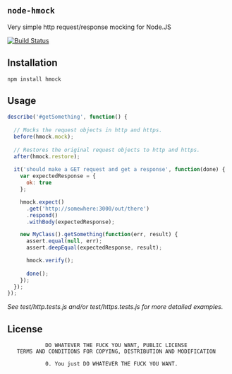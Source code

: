 `node-hmock`
------------

Very simple http request/response mocking for Node.JS

[![Build Status](https://secure.travis-ci.org/timsavery/node-hmock.png)](http://travis-ci.org/timsavery/node-hmock)

Installation
------------

`npm install hmock`

Usage
-----

```javascript
describe('#getSomething', function() {
  
  // Mocks the request objects in http and https.
  before(hmock.mock);
  
  // Restores the original request objects to http and https.
  after(hmock.restore);
  
  it('should make a GET request and get a response', function(done) {
    var expectedResponse = { 
      ok: true 
    };

    hmock.expect()
      .get('http://somewhere:3000/out/there')
      .respond()
      .withBody(expectedResponse);

    new MyClass().getSomething(function(err, result) {
      assert.equal(null, err);
      assert.deepEqual(expectedResponse, result);

      hmock.verify();
      
      done();
    });
  });
});
```

*See test/http.tests.js and/or test/https.tests.js for more detailed examples.*

License
-------

```text
            DO WHATEVER THE FUCK YOU WANT, PUBLIC LICENSE
   TERMS AND CONDITIONS FOR COPYING, DISTRIBUTION AND MODIFICATION

            0. You just DO WHATEVER THE FUCK YOU WANT.
```